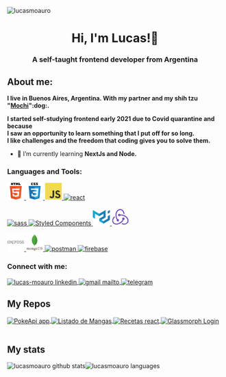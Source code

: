 <p align="left"> <img src="https://komarev.com/ghpvc/?username=lucasmoauro&label=Profile%20views&color=0e75b6&style=flat" alt="lucasmoauro" /> </p>
<h1 align="center">Hi, I'm Lucas!👋</h1>
<h3 align="center">A self-taught frontend developer from Argentina</h3>



<h2 align="left">About me:</h2>
<p align="left"><strong>I live in Buenos Aires, Argentina. With my partner and my shih tzu "<a href="https://res.cloudinary.com/dw33r7aul/image/upload/v1628432342/github/mochi_flkpjo.jpg" target="_blank">Mochi</a>":dog:.

I started self-studying frontend early 2021 due to Covid quarantine and because<br/>
I saw an opportunity to learn something that I put off for so long.<br/>
  I like challenges and the freedom that coding gives you to solve them.</strong></p>

- 🌱 I’m currently learning **NextJs and Node.**


<h3 align="left">Languages and Tools:</h3>
<p align="left">
 
  <a href="https://www.w3.org/html/" target="_blank"> 
    <img src="https://raw.githubusercontent.com/devicons/devicon/master/icons/html5/html5-original-wordmark.svg" alt="html5" width="40" height="40"/>
  </a> 
  
  <a href="https://www.w3schools.com/css/" target="_blank"> 
  <img src="https://raw.githubusercontent.com/devicons/devicon/master/icons/css3/css3-original-wordmark.svg" alt="css3" width="40" height="40"/>
  </a>
  
   <a href="https://developer.mozilla.org/en-US/docs/Web/JavaScript" target="_blank"> 
    <img src="https://raw.githubusercontent.com/devicons/devicon/master/icons/javascript/javascript-original.svg" alt="javascript" width="40" height="40"/>
  </a>
   <a href="https://reactjs.org/" target="_blank">
     <img src="https://www.svgrepo.com/show/303500/react-1-logo.svg" alt="react" width="40" height="40"/>
  </a> 
  <br >
   <br >  

   <a href="https://sass-lang.com/" target="_blank"> 
  <img src="https://cdn.jsdelivr.net/gh/devicons/devicon/icons/sass/sass-original.svg"  alt="sass" width="40" height="40" />
   </a> 
      <a href="https://styled-components.com/" target="_blank"> 
  <img src="https://cdn.worldvectorlogo.com/logos/styled-components-1.svg"  alt="Styled Components" width="40" height="40" />
   </a> 
  
   <a href="https://mui.com/" target="_blank"> 
  <img src="https://raw.githubusercontent.com/devicons/devicon/1119b9f84c0290e0f0b38982099a2bd027a48bf1/icons/materialui/materialui-original.svg" alt="MaterialUi" width="40" height="40"/>
     </a> 
  
   <a href="https://redux-toolkit.js.org/" target="_blank"> 
  <img src="https://raw.githubusercontent.com/github/explore/80688e429a7d4ef2fca1e82350fe8e3517d3494d/topics/redux/redux.png"  alt="Redux Toolkit" width="40" height="40" />
   </a> 
  
 
  
  
 
  <br >
   <br >
  <a href="https://expressjs.com" target="_blank">
     <img src="https://raw.githubusercontent.com/devicons/devicon/master/icons/express/express-original-wordmark.svg" alt="express" width="40" height="40"/>
  </a> 
  
  <a href="https://www.mongodb.com/" target="_blank"> 
     <img src="https://raw.githubusercontent.com/devicons/devicon/master/icons/mongodb/mongodb-original-wordmark.svg" alt="mongodb" width="40" height="40"/>
  </a> 
  
  <a href="https://postman.com" target="_blank"> 
    <img src="https://www.vectorlogo.zone/logos/getpostman/getpostman-icon.svg" alt="postman" width="40" height="40"/>
  </a>
   
  <a href="https://firebase.google.com/" target="_blank"> 
  <img src="https://cdn.jsdelivr.net/gh/devicons/devicon/icons/firebase/firebase-plain-wordmark.svg" alt="firebase" width="40" height="40"/>
     </a> 
</p>

<h3 align="left">Connect with me:</h3>
<p align="left">
<a href="https://linkedin.com/in/lucas-moauro" target="_blank">
  <img align="center" src="https://raw.githubusercontent.com/rahuldkjain/github-profile-readme-generator/master/src/images/icons/Social/linked-in-alt.svg" alt="lucas-moauro linkedin" height="30" width="40" />
  </a>
  <a href="mailto:lmoauro6@gmail.com">
    <img align="center" src="https://cdn.worldvectorlogo.com/logos/official-gmail-icon-2020-.svg" alt="gmail mailto"  height="30" width="40" />
  </a>
  
  <a href="https://t.me/lmoauro" target="_blank">
  <img align="center" src="https://upload.wikimedia.org/wikipedia/commons/thumb/8/83/Telegram_2019_Logo.svg/512px-Telegram_2019_Logo.svg.png" alt="telegram" hight="30" width="40" />
  </a>
</p>

<div>
  <h2>My Repos</h2>
  
  <a href="https://github.com/lucasmoauro/Pokeapi">
  <img align="center" src="https://github-readme-stats.vercel.app/api/pin/?username=lucasmoauro&repo=Pokeapi&theme=nightowl" alt="PokeApi app"/>
  </a>
  
   <a href="https://github.com/lucasmoauro/listado-mangas">
   <img align="center" src="https://github-readme-stats.vercel.app/api/pin/?username=lucasmoauro&repo=listado-mangas&theme=nightowl" alt="Listado de Mangas"/>
 </a> 
  
<a href="https://github.com/lucasmoauro/Recetas-React">
  <img align="center" src="https://github-readme-stats.vercel.app/api/pin/?username=lucasmoauro&repo=Recetas-React&theme=nightowl" alt="Recetas react"/>
  </a>
    
<a href="https://github.com/lucasmoauro/GlassLogin">
  <img align="center" src="https://github-readme-stats.vercel.app/api/pin/?username=lucasmoauro&repo=GlassLogin&theme=nightowl" alt="Glassmorph Login"/>
  </a>
  




</div>
<br/>
<p align="center">
  
  <h2 align="left">My stats</h2>
  
  <img align="left" src="https://github-readme-stats.vercel.app/api?username=lucasmoauro&show_icons=true&locale=en&theme=nightowl" alt="lucasmoauro github stats" />
  
<img align="left" src="https://github-readme-stats.vercel.app/api/top-langs?username=lucasmoauro&show_icons=true&locale=en&layout=compact&theme=nightowl" alt="lucasmoauro languages" />
  
 </p>
